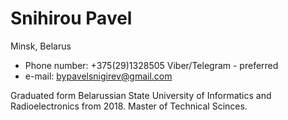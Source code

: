 # Snihirou Pavel
Minsk, Belarus
 * Phone number: +375(29)1328505 Viber/Telegram - preferred
 * e-mail: bypavelsnigirev@gmail.com

Graduated form Belarussian State University of Informatics and Radioelectronics from 2018. 
Master of Technical Scinces.
